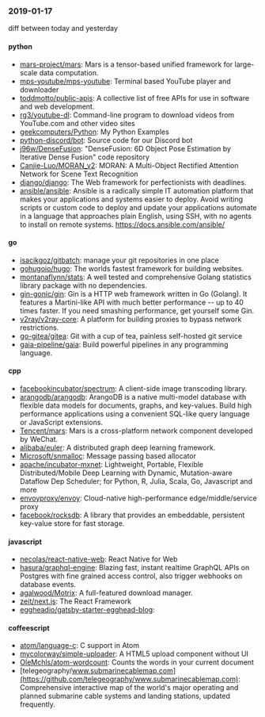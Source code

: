 ### 2019-01-17
diff between today and yesterday

#### python
* [mars-project/mars](https://github.com/mars-project/mars): Mars is a tensor-based unified framework for large-scale data computation.
* [mps-youtube/mps-youtube](https://github.com/mps-youtube/mps-youtube): Terminal based YouTube player and downloader
* [toddmotto/public-apis](https://github.com/toddmotto/public-apis): A collective list of free APIs for use in software and web development.
* [rg3/youtube-dl](https://github.com/rg3/youtube-dl): Command-line program to download videos from YouTube.com and other video sites
* [geekcomputers/Python](https://github.com/geekcomputers/Python): My Python Examples
* [python-discord/bot](https://github.com/python-discord/bot): Source code for our Discord bot
* [j96w/DenseFusion](https://github.com/j96w/DenseFusion): "DenseFusion: 6D Object Pose Estimation by Iterative Dense Fusion" code repository
* [Canjie-Luo/MORAN_v2](https://github.com/Canjie-Luo/MORAN_v2): MORAN: A Multi-Object Rectified Attention Network for Scene Text Recognition
* [django/django](https://github.com/django/django): The Web framework for perfectionists with deadlines.
* [ansible/ansible](https://github.com/ansible/ansible): Ansible is a radically simple IT automation platform that makes your applications and systems easier to deploy. Avoid writing scripts or custom code to deploy and update your applications  automate in a language that approaches plain English, using SSH, with no agents to install on remote systems. https://docs.ansible.com/ansible/

#### go
* [isacikgoz/gitbatch](https://github.com/isacikgoz/gitbatch): manage your git repositories in one place
* [gohugoio/hugo](https://github.com/gohugoio/hugo): The worlds fastest framework for building websites.
* [montanaflynn/stats](https://github.com/montanaflynn/stats): A well tested and comprehensive Golang statistics library package with no dependencies.
* [gin-gonic/gin](https://github.com/gin-gonic/gin): Gin is a HTTP web framework written in Go (Golang). It features a Martini-like API with much better performance -- up to 40 times faster. If you need smashing performance, get yourself some Gin.
* [v2ray/v2ray-core](https://github.com/v2ray/v2ray-core): A platform for building proxies to bypass network restrictions.
* [go-gitea/gitea](https://github.com/go-gitea/gitea): Git with a cup of tea, painless self-hosted git service
* [gaia-pipeline/gaia](https://github.com/gaia-pipeline/gaia): Build powerful pipelines in any programming language.

#### cpp
* [facebookincubator/spectrum](https://github.com/facebookincubator/spectrum): A client-side image transcoding library.
* [arangodb/arangodb](https://github.com/arangodb/arangodb):  ArangoDB is a native multi-model database with flexible data models for documents, graphs, and key-values. Build high performance applications using a convenient SQL-like query language or JavaScript extensions.
* [Tencent/mars](https://github.com/Tencent/mars): Mars is a cross-platform network component developed by WeChat.
* [alibaba/euler](https://github.com/alibaba/euler): A distributed graph deep learning framework.
* [Microsoft/snmalloc](https://github.com/Microsoft/snmalloc): Message passing based allocator
* [apache/incubator-mxnet](https://github.com/apache/incubator-mxnet): Lightweight, Portable, Flexible Distributed/Mobile Deep Learning with Dynamic, Mutation-aware Dataflow Dep Scheduler; for Python, R, Julia, Scala, Go, Javascript and more
* [envoyproxy/envoy](https://github.com/envoyproxy/envoy): Cloud-native high-performance edge/middle/service proxy
* [facebook/rocksdb](https://github.com/facebook/rocksdb): A library that provides an embeddable, persistent key-value store for fast storage.

#### javascript
* [necolas/react-native-web](https://github.com/necolas/react-native-web): React Native for Web
* [hasura/graphql-engine](https://github.com/hasura/graphql-engine): Blazing fast, instant realtime GraphQL APIs on Postgres with fine grained access control, also trigger webhooks on database events.
* [agalwood/Motrix](https://github.com/agalwood/Motrix): A full-featured download manager.
* [zeit/next.js](https://github.com/zeit/next.js): The React Framework
* [eggheadio/gatsby-starter-egghead-blog](https://github.com/eggheadio/gatsby-starter-egghead-blog): 

#### coffeescript
* [atom/language-c](https://github.com/atom/language-c): C support in Atom
* [mycolorway/simple-uploader](https://github.com/mycolorway/simple-uploader): A HTML5 upload component without UI
* [OleMchls/atom-wordcount](https://github.com/OleMchls/atom-wordcount): Counts the words in your current document
* [telegeography/www.submarinecablemap.com](https://github.com/telegeography/www.submarinecablemap.com): Comprehensive interactive map of the world's major operating and planned submarine cable systems and landing stations, updated frequently.
